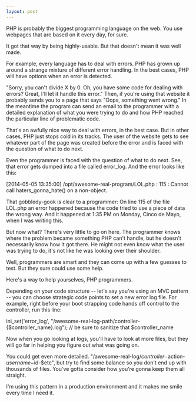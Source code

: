 ```yaml
---
layout: post
---
```


PHP is probably the biggest programming language on the web. You use webpages that are based on it every day, for sure.

It got that way by being highly-usable. But that doesn't mean it was well made.

For example, every language has to deal with errors. PHP has grown up around a strange mixture of different error handling. In the best cases, PHP will have options when an error is detected. 

"Sorry, you can't divide X by 0. Oh, you have some code for dealing with errors? Great, I'll let it handle this error." Then, if you're using that website it probably sends you to a page that says "Oops, something went wrong." In the meantime the program can send an email to the programmer with a detailed explanation of what you were trying to do and how PHP reached the particular line of problematic code.

That's an awfully nice way to deal with errors, in the best case. But in other cases, PHP just stops cold in its tracks. The user of the website gets to see whatever part of the page was created before the error and is faced with the question of what to do next.

Even the programmer is faced with the question of what to do next. See, that error gets dumped into a file called error_log. And the error looks like this:

[2014-05-05 13:35:00] /opt/awesome-real-program/LOL.php : 115 : Cannot call haters_gonna_hate() on a non-object.

That gobbledy-gook is clear to a programmer: On line 115 of the file LOL.php an error happened because the code tried to use a piece of data the wrong way. And it happened at 1:35 PM on Monday, Cinco de Mayo, when I was writing this.

But now what? There's very little to go on here. The programmer knows where the problem became something PHP can't handle, but he doesn't necessarily know how it got there. He might not even know what the user was trying to do, it's not like he was looking over their shoulder.

Well, programmers are smart and they can come up with a few guesses to test. But they sure could use some help.

Here's a way to help yourselves, PHP programmers.

Depending on your code structure -- let's say you're using an MVC pattern -- you can choose strategic code points to set a new error log file. For example, right before your boot strapping code hands off control to the controller, run this line:

ini_set('error_log', "/awesome-real-log-path/controller-{$controller_name}.log"); // be sure to sanitize that $controller_name

Now when you go looking at logs, you'll have to look at more files, but they will go far in helping you figure out what was going on.

You could get even more detailed. "/awesome-real-log/$controller-$action-$username-$id-$etc", but try to find some balance so you don't end up with thousands of files. You've gotta consider how you're gonna keep them all straight.

I'm using this pattern in a production environment and it makes me smile every time I need it.
